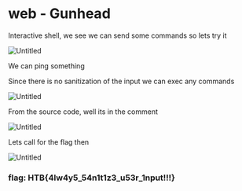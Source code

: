 # web - Gunhead

Interactive shell, we see we can send some commands so lets try it

![Untitled](web%20-%20Gunhead%206c18cee278d6469fa107700f80567d3b/Untitled.png)

We can ping something

Since there is no sanitization of the input we can exec any commands

![Untitled](web%20-%20Gunhead%206c18cee278d6469fa107700f80567d3b/Untitled%201.png)

From the source code, well its in the comment

![Untitled](web%20-%20Gunhead%206c18cee278d6469fa107700f80567d3b/Untitled%202.png)

Lets call for the flag then

![Untitled](web%20-%20Gunhead%206c18cee278d6469fa107700f80567d3b/Untitled%203.png)

### flag: HTB{4lw4y5_54n1t1z3_u53r_1nput!!!}